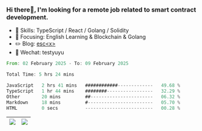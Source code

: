 ### Hi there👋, I'm looking for a remote job related to smart contract development.


- 🔨 Skills: TypeScript / React / Golang / Solidity
- 🎯 Focusing: English Learning & Blockchain & Golang
- ✏️ Blog: [esc\<x\>](https://escx.github.io)
- 💬 Wechat: testyuyu


<!--START_SECTION:waka-->

```rust
From: 02 February 2025 - To: 09 February 2025

Total Time: 5 hrs 24 mins

JavaScript   2 hrs 41 mins   ############-------------   49.68 %
TypeScript   1 hr 44 mins    ########-----------------   32.29 %
Other        20 mins         ##-----------------------   06.32 %
Markdown     18 mins         #------------------------   05.70 %
HTML         0 secs          -------------------------   00.28 %
```

<!--END_SECTION:waka-->


| <img align="center" src="https://github-readme-stats.vercel.app/api/?username=escX&show_icons=true&theme=buefy&hide_border=true&card_width=500" /> | <img align="center" src="https://github-readme-stats.vercel.app/api/top-langs/?username=escX&layout=compact&theme=buefy&hide_border=true&card_width=500" /> |
| ------------- | ------------- |
